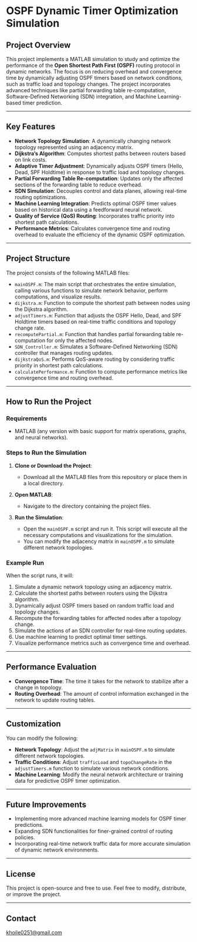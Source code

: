 
# OSPF Dynamic Timer Optimization Simulation

## Project Overview
This project implements a MATLAB simulation to study and optimize the performance of the **Open Shortest Path First (OSPF)** routing protocol in dynamic networks. The focus is on reducing overhead and convergence time by dynamically adjusting OSPF timers based on network conditions, such as traffic load and topology changes. The project incorporates advanced techniques like partial forwarding table re-computation, Software-Defined Networking (SDN) integration, and Machine Learning-based timer prediction.

---

## Key Features
- **Network Topology Simulation**: A dynamically changing network topology represented using an adjacency matrix.
- **Dijkstra’s Algorithm**: Computes shortest paths between routers based on link costs.
- **Adaptive Timer Adjustment**: Dynamically adjusts OSPF timers (Hello, Dead, SPF Holdtime) in response to traffic load and topology changes.
- **Partial Forwarding Table Re-computation**: Updates only the affected sections of the forwarding table to reduce overhead.
- **SDN Simulation**: Decouples control and data planes, allowing real-time routing optimizations.
- **Machine Learning Integration**: Predicts optimal OSPF timer values based on historical data using a feedforward neural network.
- **Quality of Service (QoS) Routing**: Incorporates traffic priority into shortest path calculations.
- **Performance Metrics**: Calculates convergence time and routing overhead to evaluate the efficiency of the dynamic OSPF optimization.

---

## Project Structure
The project consists of the following MATLAB files:

- `mainOSPF.m`: The main script that orchestrates the entire simulation, calling various functions to simulate network behavior, perform computations, and visualize results.
- `dijkstra.m`: Function to compute the shortest path between nodes using the Dijkstra algorithm.
- `adjustTimers.m`: Function that adjusts the OSPF Hello, Dead, and SPF Holdtime timers based on real-time traffic conditions and topology change rate.
- `recomputePartial.m`: Function that handles partial forwarding table re-computation for only the affected nodes.
- `SDN_Controller.m`: Simulates a Software-Defined Networking (SDN) controller that manages routing updates.
- `dijkstraQoS.m`: Performs QoS-aware routing by considering traffic priority in shortest path calculations.
- `calculatePerformance.m`: Function to compute performance metrics like convergence time and routing overhead.

---

## How to Run the Project

### Requirements
- MATLAB (any version with basic support for matrix operations, graphs, and neural networks).
  
### Steps to Run the Simulation

1. **Clone or Download the Project**:
   - Download all the MATLAB files from this repository or place them in a local directory.
   
2. **Open MATLAB**:
   - Navigate to the directory containing the project files.

3. **Run the Simulation**:
   - Open the `mainOSPF.m` script and run it. This script will execute all the necessary computations and visualizations for the simulation.
   - You can modify the adjacency matrix in `mainOSPF.m` to simulate different network topologies.

### Example Run
When the script runs, it will:
1. Simulate a dynamic network topology using an adjacency matrix.
2. Calculate the shortest paths between routers using the Dijkstra algorithm.
3. Dynamically adjust OSPF timers based on random traffic load and topology changes.
4. Recompute the forwarding tables for affected nodes after a topology change.
5. Simulate the actions of an SDN controller for real-time routing updates.
6. Use machine learning to predict optimal timer settings.
7. Visualize performance metrics such as convergence time and overhead.

---

## Performance Evaluation
- **Convergence Time**: The time it takes for the network to stabilize after a change in topology.
- **Routing Overhead**: The amount of control information exchanged in the network to update routing tables.

---

## Customization
You can modify the following:
- **Network Topology**: Adjust the `adjMatrix` in `mainOSPF.m` to simulate different network topologies.
- **Traffic Conditions**: Adjust `trafficLoad` and `topoChangeRate` in the `adjustTimers.m` function to simulate various network conditions.
- **Machine Learning**: Modify the neural network architecture or training data for predictive OSPF timer optimization.

---

## Future Improvements
- Implementing more advanced machine learning models for OSPF timer predictions.
- Expanding SDN functionalities for finer-grained control of routing policies.
- Incorporating real-time network traffic data for more accurate simulation of dynamic network environments.

---

## License
This project is open-source and free to use. Feel free to modify, distribute, or improve the project.

---

## Contact
khoile0251@gmail.com

